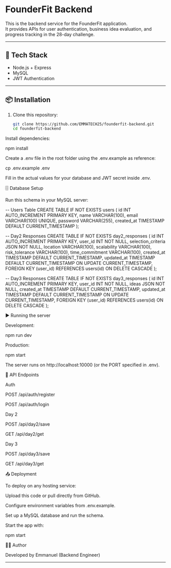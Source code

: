 # FounderFit Backend

This is the backend service for the FounderFit application.  
It provides APIs for user authentication, business idea evaluation, and progress tracking in the 28-day challenge.

---

## 🚀 Tech Stack

- Node.js + Express
- MySQL
- JWT Authentication

---

## 📦 Installation

1. Clone this repository:
   ```bash
   git clone https://github.com/EMMATECH25/founderfit-backend.git
   cd founderfit-backend
   ```

Install dependencies:

npm install

Create a .env file in the root folder using the .env.example as reference:

cp .env.example .env

Fill in the actual values for your database and JWT secret inside .env.

🗄️ Database Setup

Run this schema in your MySQL server:

-- Users Table
CREATE TABLE IF NOT EXISTS users (
id INT AUTO_INCREMENT PRIMARY KEY,
name VARCHAR(100),
email VARCHAR(100) UNIQUE,
password VARCHAR(255),
created_at TIMESTAMP DEFAULT CURRENT_TIMESTAMP
);

-- Day2 Responses
CREATE TABLE IF NOT EXISTS day2_responses (
id INT AUTO_INCREMENT PRIMARY KEY,
user_id INT NOT NULL,
selection_criteria JSON NOT NULL,
location VARCHAR(100),
scalability VARCHAR(100),
risk_tolerance VARCHAR(100),
time_commitment VARCHAR(100),
created_at TIMESTAMP DEFAULT CURRENT_TIMESTAMP,
updated_at TIMESTAMP DEFAULT CURRENT_TIMESTAMP ON UPDATE CURRENT_TIMESTAMP,
FOREIGN KEY (user_id) REFERENCES users(id) ON DELETE CASCADE
);

-- Day3 Responses
CREATE TABLE IF NOT EXISTS day3_responses (
id INT AUTO_INCREMENT PRIMARY KEY,
user_id INT NOT NULL,
ideas JSON NOT NULL,
created_at TIMESTAMP DEFAULT CURRENT_TIMESTAMP,
updated_at TIMESTAMP DEFAULT CURRENT_TIMESTAMP ON UPDATE CURRENT_TIMESTAMP,
FOREIGN KEY (user_id) REFERENCES users(id) ON DELETE CASCADE
);

▶️ Running the server

Development:

npm run dev

Production:

npm start

The server runs on http://localhost:10000 (or the PORT specified in .env).

🔑 API Endpoints

Auth

POST /api/auth/register

POST /api/auth/login

Day 2

POST /api/day2/save

GET /api/day2/get

Day 3

POST /api/day3/save

GET /api/day3/get

📤 Deployment

To deploy on any hosting service:

Upload this code or pull directly from GitHub.

Configure environment variables from .env.example.

Set up a MySQL database and run the schema.

Start the app with:

npm start

👨‍💻 Author

Developed by Emmanuel (Backend Engineer)

---
